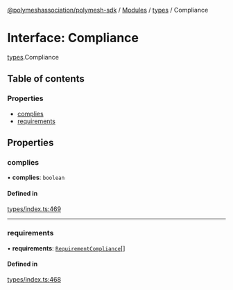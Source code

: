 [@polymeshassociation/polymesh-sdk](../README.md) / [Modules](../modules.md) / [types](../modules/types.md) / Compliance

# Interface: Compliance

[types](../modules/types.md).Compliance

## Table of contents

### Properties

- [complies](types.Compliance.md#complies)
- [requirements](types.Compliance.md#requirements)

## Properties

### complies

• **complies**: `boolean`

#### Defined in

[types/index.ts:469](https://github.com/PolymathNetwork/polymesh-sdk/blob/31dfa0dc/src/types/index.ts#L469)

___

### requirements

• **requirements**: [`RequirementCompliance`](types.RequirementCompliance.md)[]

#### Defined in

[types/index.ts:468](https://github.com/PolymathNetwork/polymesh-sdk/blob/31dfa0dc/src/types/index.ts#L468)
